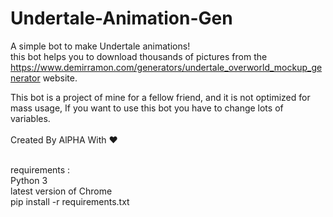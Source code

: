 # Undertale-Animation-Gen
A simple bot to make Undertale animations!<br>
this bot helps you to download thousands of pictures from the https://www.demirramon.com/generators/undertale_overworld_mockup_generator
website.<br>

This bot is a project of mine for a fellow friend, and it is not optimized for mass usage, If you want to use this bot you have to change lots of variables.<br><br>
Created By AlPHA With ❤️<br><br>

requirements :<br>
Python 3<br>
latest version of Chrome<br>
pip install -r requirements.txt
